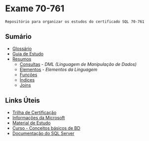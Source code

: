 # Exame 70-761

`Repositório para organizar os estudos do certificado SQL 70-761`


## Sumário

- [Glossário](GLOSSARIO.md)
- [Guia de Estudo](MATRIZ_CURRICULAR.md)
- [Resumos](RESUMOS)
   - [Consultas](RESUMOS/CONSULTA.md) - *DML (Linguagem de Manipulação de Dados)*
   - [Elementos](RESUMOS/ELEMENTOS.md) - *Elementos da Linguagem*
   - [Funções](RESUMOS/FUNCOES.md)
   - [Índices](RESUMOS/INDICES.md)
   - [Joins](RESUMOS/JOIN.md)

## Links Úteis

* [Trilha de Certificação](https://www.microsoft.com/pt-br/learning/mcsa-sql2016-database-development-certification.aspx)
* [Informações da Microsoft](https://www.microsoft.com/pt-br/learning/exam-70-761.aspx)
* [Material de Estudo](https://www.mssqltips.com/sqlservertip/4644/sql-server-exam-70761-study-material-for-querying-data-with-transactsql)
* [Curso - Conceitos básicos de BD](https://mva.microsoft.com/pt-br/training-courses/conceitos-bsicos-de-bancos-de-dados-8243?l=oQmVTV77_3904984382)
* [Documentação do SQL Server](https://docs.microsoft.com/pt-br/sql/sql-server/)
